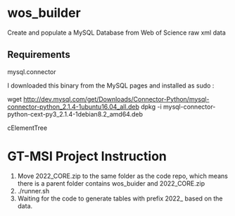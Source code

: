 # wos_builder
Create and populate a MySQL Database from Web of Science raw xml data

## Requirements

mysql.connector

I downloaded this binary from the MySQL pages and installed as sudo :

wget http://dev.mysql.com/get/Downloads/Connector-Python/mysql-connector-python_2.1.4-1ubuntu16.04_all.deb
dpkg -i mysql-connector-python-cext-py3_2.1.4-1debian8.2_amd64.deb


cElementTree

# GT-MSI Project Instruction
1. Move 2022_CORE.zip to the same folder as the code repo, which means there is a parent folder contains wos_buider and 2022_CORE.zip
2. ./runner.sh
3. Waiting for the code to generate tables with prefix 2022_ based on the data.